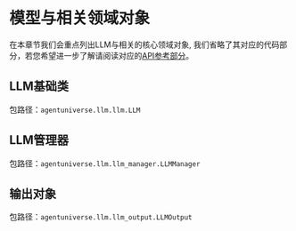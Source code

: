 # 模型与相关领域对象
在本章节我们会重点列出LLM与相关的核心领域对象, 我们省略了其对应的代码部分，若您希望进一步了解请阅读对应的[API参考部分](../../技术组件/其他/API参考.md)。

## LLM基础类
包路径：`agentuniverse.llm.llm.LLM`

## LLM管理器
包路径：`agentuniverse.llm.llm_manager.LLMManager`

## 输出对象
包路径：`agentuniverse.llm.llm_output.LLMOutput`